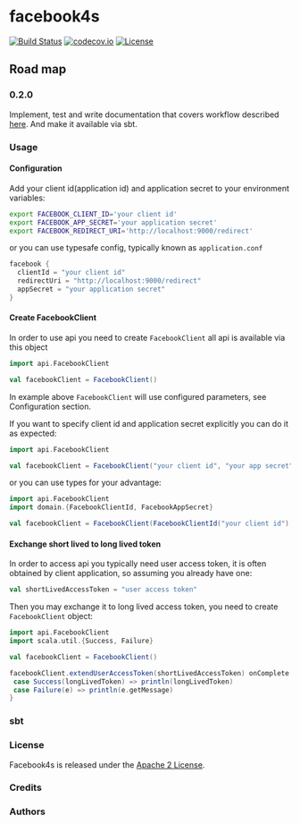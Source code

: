 facebook4s
=========

[![Build Status](https://travis-ci.org/vooolll/facebook4s.svg?branch=master)](https://travis-ci.org/vooolll/facebook4s) [![codecov.io](http://codecov.io/github/vooolll/facebook4s/coverage.svg?branch=master)](http://codecov.io/github/vooolll/facebook4s?branch=master) [![License](http://img.shields.io/:license-Apache%202-red.svg)](http://www.apache.org/licenses/LICENSE-2.0.txt)

## Road map

### 0.2.0
Implement, test and write documentation that covers workflow described [here][1]. And make it available via sbt. 

### Usage

#### Configuration
Add your client id(application id) and application secret to your environment variables:
```bash
export FACEBOOK_CLIENT_ID='your client id'
export FACEBOOK_APP_SECRET='your application secret'
export FACEBOOK_REDIRECT_URI='http://localhost:9000/redirect'
```
or
you can use typesafe config, typically known as `application.conf`

```scala
facebook {
  clientId = "your client id"
  redirectUri = "http://localhost:9000/redirect"
  appSecret = "your application secret"
}
```
#### Create FacebookClient
In order to use api you need to create `FacebookClient` all api is available via this object
```scala
import api.FacebookClient

val facebookClient = FacebookClient()
```
In example above `FacebookClient` will use configured parameters, see Configuration section.

If you want to specify client id and application secret explicitly you can do it as expected:
```scala
import api.FacebookClient

val facebookClient = FacebookClient("your client id", "your app secret")
```

or you can use types for your advantage:
```scala
import api.FacebookClient
import domain.{FacebookClientId, FacebookAppSecret}

val facebookClient = FacebookClient(FacebookClientId("your client id"), FacebookAppSecret("your app secret"))
```
#### Exchange short lived to long lived token

In order to access api you typically need user access token, it is often obtained by client application,
so assuming you already have one:

```scala
val shortLivedAccessToken = "user access token"
```

Then you may exchange it to long lived access token, you need to create `FacebookClient` object:
```scala
import api.FacebookClient
import scala.util.{Success, Failure}

val facebookClient = FacebookClient()

facebookClient.extendUserAccessToken(shortLivedAccessToken) onComplete {
 case Success(longLivedToken) => println(longLivedToken)
 case Failure(e) => println(e.getMessage)
}
```


### sbt


### License

Facebook4s is released under the [Apache 2 License][5].

### Credits

### Authors

[1]: https://developers.facebook.com/docs/facebook-login/access-tokens/expiration-and-extension
[5]: http://www.apache.org/licenses/LICENSE-2.0.txt
